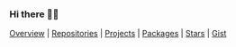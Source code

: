 ### Hi there 👋👋

<!--
**ssatocc/ssatocc** is a ✨ _special_ ✨ repository because its `README.md` (this file) appears on your GitHub profile.

Here are some ideas to get you started:

- 🔭 I’m currently working on ...
- 🌱 I’m currently learning ...
- 👯 I’m looking to collaborate on ...
- 🤔 I’m looking for help with ...
- 💬 Ask me about ...
- 📫 How to reach me: ...
- 😄 Pronouns: ...
- ⚡ Fun fact: ...
-->

[Overview](https://github.com/ssatocc) | [Repositories](https://github.com/ssatocc?tab=repositories) | [Projects](https://github.com/ssatocc?tab=projects) | [Packages](https://github.com/ssatocc?tab=packages) | [Stars](https://github.com/ssatocc?tab=stars) | [Gist](https://gist.github.com/ssatocc)

<!--
## Products
-->
